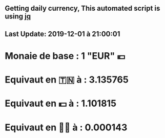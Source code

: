 ## Getting daily currency, This automated script is using [jq](https://stedolan.github.io/jq/)
## Last Update:  2019-12-01 à 21:00:01
 # Monaie de base : 1 "EUR" 💶 
 # Equivaut en 🇹🇳 à :  3.135765 
 # Equivaut en 💵 à : 1.101815
 # Equivaut en 🐱‍💻 à :  0.000143
